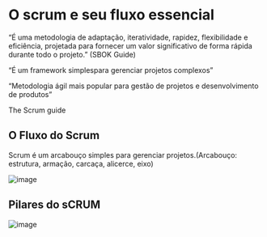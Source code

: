 # O scrum e seu fluxo essencial

“É uma metodologia de adaptação, iteratividade, rapidez, flexibilidade e eficiência,
projetada para fornecer um valor significativo de forma rápida durante todo o projeto.” (SBOK Guide)

“É um framework simplespara gerenciar projetos complexos”

“Metodologia ágil mais popular para gestão de projetos e desenvolvimento de produtos”

The Scrum guide

## O Fluxo do Scrum

Scrum é um arcabouço simples para gerenciar projetos.(Arcabouço:  estrutura, armação, carcaça, alicerce, eixo)

![image](https://user-images.githubusercontent.com/52088444/207993258-f6c64b51-eabd-4561-aa57-49a932fa2df0.png)


## Pilares do sCRUM

![image](https://user-images.githubusercontent.com/52088444/207993568-a688c70e-9931-4611-98d1-0d8ca09b18b6.png)

